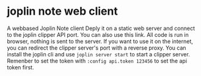 # joplin note web client
 A webbased Joplin Note client
 Deply it on a static web server and connect to the joplin clipper API port.
 You can also use this link. All code is run in browser, nothing is sent to the server.
 If you want to use it on the internet, you can redirect the clipper server's port with a reverse proxy.
 You can install the joplin cli and use `joplin server start` to start a clipper server.
 Remenber to set the token with `:config api.token 123456` to set the api token first.